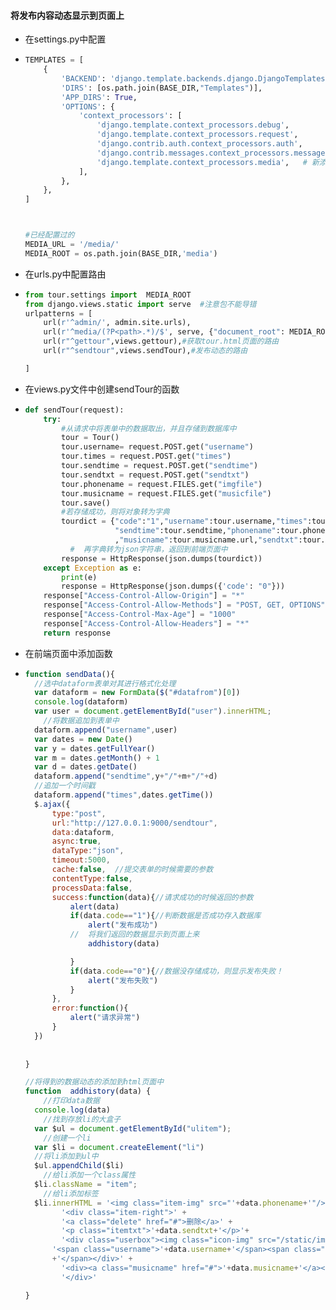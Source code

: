 #### 将发布内容动态显示到页面上

- 在settings.py中配置

- ```python
  TEMPLATES = [
      {
          'BACKEND': 'django.template.backends.django.DjangoTemplates',
          'DIRS': [os.path.join(BASE_DIR,"Templates")],
          'APP_DIRS': True,
          'OPTIONS': {
              'context_processors': [
                  'django.template.context_processors.debug',
                  'django.template.context_processors.request',
                  'django.contrib.auth.context_processors.auth',
                  'django.contrib.messages.context_processors.messages',
                  'django.template.context_processors.media',   # 新添加的
              ],
          },
      },
  ]
  
  
  
  #已经配置过的
  MEDIA_URL = '/media/'
  MEDIA_ROOT = os.path.join(BASE_DIR,'media')
  ```

- 在urls.py中配置路由

- ```python
  from tour.settings import  MEDIA_ROOT
  from django.views.static import serve  #注意包不能导错
  urlpatterns = [
      url(r'^admin/', admin.site.urls),
      url(r'^media/(?P<path>.*)/$', serve, {"document_root": MEDIA_ROOT}),#加载media文件的时候需要的路由
      url(r"^gettour",views.gettour),#获取tour.html页面的路由
      url(r"^sendtour",views.sendTour),#发布动态的路由
  
  ]
  ```

- 在views.py文件中创建sendTour的函数

- ```python
  def sendTour(request):
      try:
          #从请求中将表单中的数据取出，并且存储到数据库中
          tour = Tour()
          tour.username= request.POST.get("username")
          tour.times = request.POST.get("times")
          tour.sendtime = request.POST.get("sendtime")
          tour.sendtxt = request.POST.get("sendtxt")
          tour.phonename = request.FILES.get("imgfile")
          tour.musicname = request.FILES.get("musicfile")
          tour.save()
          #若存储成功，则将对象转为字典
          tourdict = {"code":"1","username":tour.username,"times":tour.times,
                      "sendtime":tour.sendtime,"phonename":tour.phonename.url
                      ,"musicname":tour.musicname.url,"sendtxt":tour.sendtxt}
        	#  再字典转为json字符串，返回到前端页面中
          response = HttpResponse(json.dumps(tourdict))
      except Exception as e:
          print(e)
          response = HttpResponse(json.dumps({'code': "0"}))
      response["Access-Control-Allow-Origin"] = "*"
      response["Access-Control-Allow-Methods"] = "POST, GET, OPTIONS"
      response["Access-Control-Max-Age"] = "1000"
      response["Access-Control-Allow-Headers"] = "*"
      return response
  ```

- 在前端页面中添加函数

- ```javascript
  function sendData(){
  	//选中dataform表单对其进行格式化处理
  	var dataform = new FormData($("#datafrom")[0])
  	console.log(dataform)
  	var user = document.getElementById("user").innerHTML;
      //将数据追加到表单中  
  	dataform.append("username",user)
  	var dates = new Date()
  	var y = dates.getFullYear()
  	var m = dates.getMonth() + 1
  	var d = dates.getDate()
  	dataform.append("sendtime",y+"/"+m+"/"+d)
  	//追加一个时间戳
  	dataform.append("times",dates.getTime())
  	$.ajax({
  		type:"post",
  		url:"http://127.0.0.1:9000/sendtour",
  		data:dataform,
  		async:true,
  		dataType:"json",
  		timeout:5000,
  		cache:false,  //提交表单的时候需要的参数
  		contentType:false,
  		processData:false,
  		success:function(data){//请求成功的时候返回的参数
  			alert(data)
  			if(data.code=="1"){//判断数据是否成功存入数据库
  				alert("发布成功")
  			//	将我们返回的数据显示到页面上来
  				addhistory(data)
  
  			}
  			if(data.code=="0"){//数据没存储成功，则显示发布失败！
  				alert("发布失败")
  			}
  		},
  		error:function(){
  			alert("请求异常")
  		}
  	})
  	
  	 
  }
  
  //将得到的数据动态的添加到html页面中
  function  addhistory(data) {
      //打印data数据
  	console.log(data)
      //找到存放li的大盒子
  	var $ul = document.getElementById("ulitem");
      //创建一个li
  	var $li = document.createElement("li")
  	//将li添加到ul中
  	$ul.appendChild($li)
      //给li添加一个class属性
  	$li.className = "item";
      //给li添加标签
  	$li.innerHTML = '<img class="item-img" src="'+data.phonename+'"/>' +
          '<div class="item-right">' +
          '<a class="delete" href="#">删除</a>' +
          '<p class="itemtxt">'+data.sendtxt+'</p>'+
          '<div class="userbox"><img class="icon-img" src="/static/img/a1.png"/> ' +
  		'<span class="username">'+data.username+'</span><span class="sendtime">'+data.sendtime
  		+'</span></div>' +
          '<div><a class="musicname" href="#">'+data.musicname+'</a></div>' +
          '</div>'
  
  }
  
  ```

  